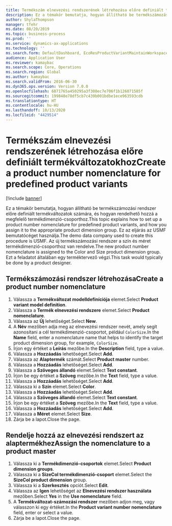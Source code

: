 ```yaml
---
title: Termékszám elnevezési rendszerének létrehozása előre definiált termékváltozatokhoz
description: Ez a témakör bemutatja, hogyan állítható be termékszámozási rendszer előre definiált termékváltozatok számára, és hogyan rendelhető hozzá a megfelelő termékdimenzió-csoporthoz.
author: ShylaThompson
manager: tfehr
ms.date: 08/20/2019
ms.topic: business-process
ms.prod: ''
ms.service: dynamics-ax-applications
ms.technology: ''
ms.search.form: DefaultDashboard, EcoResProductVariantMaintainWorkspace, EcoResNomenclature, EcoResProductDimensionGroup
audience: Application User
ms.reviewer: kamaybac
ms.search.scope: Core, Operations
ms.search.region: Global
ms.author: kamaybac
ms.search.validFrom: 2016-06-30
ms.dyn365.ops.version: Version 7.0.0
ms.openlocfilehash: 6871765a450295a3f308ec7e706f1b126071585f
ms.sourcegitcommit: 199848e78df5cb7c439b001bdbe1ece963593cdb
ms.translationtype: HT
ms.contentlocale: hu-HU
ms.lasthandoff: 10/13/2020
ms.locfileid: "4429514"
---
```

# <a name="create-a-product-number-nomenclature-for-predefined-product-variants"></a><span data-ttu-id="d7a43-103">Termékszám elnevezési rendszerének létrehozása előre definiált termékváltozatokhoz</span><span class="sxs-lookup"><span data-stu-id="d7a43-103">Create a product number nomenclature for predefined product variants</span></span>

[!include [banner](../../includes/banner.md)]

<span data-ttu-id="d7a43-104">Ez a témakör bemutatja, hogyan állítható be termékszámozási rendszer előre definiált termékváltozatok számára, és hogyan rendelhető hozzá a megfelelő termékdimenzió-csoporthoz.</span><span class="sxs-lookup"><span data-stu-id="d7a43-104">This topic explains how to set up a product number nomenclature for predefined product variants, and how you assign it to the appropriate product dimension group.</span></span> <span data-ttu-id="d7a43-105">Ez az eljárás az USMF bemutatócéget használja.</span><span class="sxs-lookup"><span data-stu-id="d7a43-105">The demo data company used to create this procedure is USMF.</span></span> <span data-ttu-id="d7a43-106">Az új termékszámozási rendszer a szín és méret termékdimenzió-csoporthoz van rendelve.</span><span class="sxs-lookup"><span data-stu-id="d7a43-106">The new product number nomenclature is assigned to the Color and Size product dimension group.</span></span> <span data-ttu-id="d7a43-107">Ezt a feladatot általában egy terméktervező végzi.</span><span class="sxs-lookup"><span data-stu-id="d7a43-107">This task would typically be done by a product designer.</span></span>


## <a name="create-a-product-number-nomenclature"></a><span data-ttu-id="d7a43-108">Termékszámozási rendszer létrehozása</span><span class="sxs-lookup"><span data-stu-id="d7a43-108">Create a product number nomenclature</span></span>
1. <span data-ttu-id="d7a43-109">Válassza a **Termékváltozat modelldefiníciója** elemet.</span><span class="sxs-lookup"><span data-stu-id="d7a43-109">Select **Product variant model definition**.</span></span>
2. <span data-ttu-id="d7a43-110">Válassza a **Termék elnevezési rendszere** elemet.</span><span class="sxs-lookup"><span data-stu-id="d7a43-110">Select **Product nomenclature**.</span></span>
3. <span data-ttu-id="d7a43-111">Válassza az **Új** lehetőséget.</span><span class="sxs-lookup"><span data-stu-id="d7a43-111">Select **New**.</span></span>
4. <span data-ttu-id="d7a43-112">A **Név** mezőben adja meg az elnevezési rendszer nevét, amely segít azonosítani a cél termékdimenzió-csoportot, például `ColorSize`.</span><span class="sxs-lookup"><span data-stu-id="d7a43-112">In the **Name** field, enter a nomenclature name that helps to identify the target product dimension group, for example, `ColorSize`.</span></span>
5. <span data-ttu-id="d7a43-113">Írjon egy értéket a **Leírás** mezőbe.</span><span class="sxs-lookup"><span data-stu-id="d7a43-113">In the **Description** field, type a value.</span></span>
6. <span data-ttu-id="d7a43-114">Válassza a **Hozzáadás** lehetőséget.</span><span class="sxs-lookup"><span data-stu-id="d7a43-114">Select **Add**.</span></span>
7. <span data-ttu-id="d7a43-115">Válassza az **Alaptermék** számát.</span><span class="sxs-lookup"><span data-stu-id="d7a43-115">Select **Product master** number.</span></span>
8. <span data-ttu-id="d7a43-116">Válassza a **Hozzáadás** lehetőséget.</span><span class="sxs-lookup"><span data-stu-id="d7a43-116">Select **Add**.</span></span>
9. <span data-ttu-id="d7a43-117">Válassza a **Szöveges állandó** elemet.</span><span class="sxs-lookup"><span data-stu-id="d7a43-117">Select **Text constant**.</span></span>
10. <span data-ttu-id="d7a43-118">Írjon be egy értéket a **Szöveg** mezőbe.</span><span class="sxs-lookup"><span data-stu-id="d7a43-118">In the **Text** field, type a value.</span></span>
11. <span data-ttu-id="d7a43-119">Válassza a **Hozzáadás** lehetőséget.</span><span class="sxs-lookup"><span data-stu-id="d7a43-119">Select **Add**.</span></span>
12. <span data-ttu-id="d7a43-120">Válassza ki a **Szín** elemet.</span><span class="sxs-lookup"><span data-stu-id="d7a43-120">Select **Color**.</span></span>
13. <span data-ttu-id="d7a43-121">Válassza a **Hozzáadás** lehetőséget.</span><span class="sxs-lookup"><span data-stu-id="d7a43-121">Select **Add**.</span></span>
14. <span data-ttu-id="d7a43-122">Válassza a **Szöveges állandó** elemet.</span><span class="sxs-lookup"><span data-stu-id="d7a43-122">Select **Text constant**.</span></span>
15. <span data-ttu-id="d7a43-123">Írjon be egy értéket a **Szöveg** mezőbe.</span><span class="sxs-lookup"><span data-stu-id="d7a43-123">In the **Text** field, type a value.</span></span>
16. <span data-ttu-id="d7a43-124">Válassza a **Hozzáadás** lehetőséget.</span><span class="sxs-lookup"><span data-stu-id="d7a43-124">Select **Add**.</span></span>
17. <span data-ttu-id="d7a43-125">Válassza a **Méret** elemet.</span><span class="sxs-lookup"><span data-stu-id="d7a43-125">Select **Size**.</span></span>
18. <span data-ttu-id="d7a43-126">Zárja be a lapot.</span><span class="sxs-lookup"><span data-stu-id="d7a43-126">Close the page.</span></span>

## <a name="assign-the-nomenclature-to-a-product-master"></a><span data-ttu-id="d7a43-127">Rendelje hozzá az elnevezési rendszert az alaptermékhez</span><span class="sxs-lookup"><span data-stu-id="d7a43-127">Assign the nomenclature to a product master</span></span>
1. <span data-ttu-id="d7a43-128">Válassza ki a **Termékdimenzió-csoportok** elemet.</span><span class="sxs-lookup"><span data-stu-id="d7a43-128">Select **Product dimension groups**.</span></span>
2. <span data-ttu-id="d7a43-129">Válassza ki a **SizeCol termékdimenzió-csoport** elemet.</span><span class="sxs-lookup"><span data-stu-id="d7a43-129">Select the **SizeCol product dimension** group.</span></span>
3. <span data-ttu-id="d7a43-130">Válassza ki a **Szerkesztés** opciót.</span><span class="sxs-lookup"><span data-stu-id="d7a43-130">Select **Edit**.</span></span>
4. <span data-ttu-id="d7a43-131">Válassza az **Igen** lehetőséget az **Elnevezési rendszer használata** mezőben.</span><span class="sxs-lookup"><span data-stu-id="d7a43-131">Select **Yes** in the **Use nomenclature** field.</span></span>
5. <span data-ttu-id="d7a43-132">A **Termékváltozat-számozási rendszer** mezőben adjon meg, vagy válasszon ki egy értéket.</span><span class="sxs-lookup"><span data-stu-id="d7a43-132">In the **Product variant number nomenclature** field, enter or select a value.</span></span>
6. <span data-ttu-id="d7a43-133">Zárja be a lapot.</span><span class="sxs-lookup"><span data-stu-id="d7a43-133">Close the page.</span></span>

